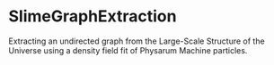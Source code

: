 # SlimeGraphExtraction
Extracting an undirected graph from the Large-Scale Structure of the Universe using a density field fit of Physarum Machine particles.
